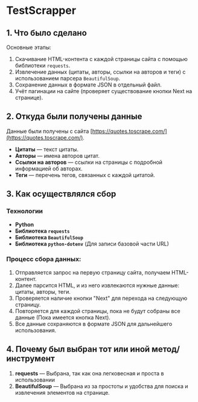 # TestScrapper

## 1. Что было сделано

Основные этапы:
1. Скачивание HTML-контента с каждой страницы сайта с помощью библиотеки `requests`.
2. Извлечение данных (цитаты, авторы, ссылки на авторов и теги) с использованием парсера `BeautifulSoup`.
3. Сохранение данных в формате JSON в отдельный файл.
4. Учёт пагинации на сайте (проверяет существование кнопки Next на странице).

## 2. Откуда были получены данные

Данные были получены с сайта [https://quotes.toscrape.com/](https://quotes.toscrape.com/).

- **Цитаты** — текст цитаты.
- **Авторы** — имена авторов цитат.
- **Ссылки на авторов** — ссылки на страницы с подробной информацией об авторах.
- **Теги** — перечень тегов, связанных с каждой цитатой.

## 3. Как осуществлялся сбор

### Технологии
- **Python**
- **Библиотека `requests`**
- **Библиотека `BeautifulSoup`**
- **Библиотека `python-dotenv`** (Для записи базовой части URL)

### Процесс сбора данных:
1. Отправляется запрос на первую страницу сайта, получаем HTML-контент.
2. Далее парсится HTML, и из него извлекаются нужные данные: цитаты, авторы, теги.
3. Проверяется наличие кнопки "Next" для перехода на следующую страницу.
4. Повторяется для каждой страницы, пока не будут собраны все данные (Пока имеется кнопка Next).
5. Все данные сохраняются в формате JSON для дальнейшего использования.

## 4. Почему был выбран тот или иной метод/инструмент

1. **requests** — Выбрана, так как она легковесная и проста в использовании
2. **BeautifulSoup** — Выбрана из за простоты и удобства для поиска и извлечения элементов на странице.
